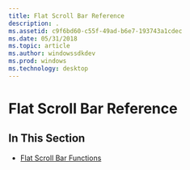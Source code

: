 ```yaml
---
title: Flat Scroll Bar Reference
description: .
ms.assetid: c9f6bd60-c55f-49ad-b6e7-193743a1cdec
ms.date: 05/31/2018
ms.topic: article
ms.author: windowssdkdev
ms.prod: windows
ms.technology: desktop
---
```


# Flat Scroll Bar Reference

## In This Section

-   [Flat Scroll Bar Functions](bumper-flat-scroll-bars-reference-functions.md)

 

 




